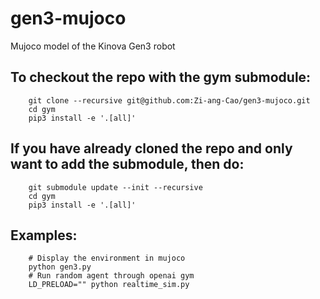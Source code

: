 # gen3-mujoco
Mujoco model of the Kinova Gen3 robot

## To checkout the repo with the gym submodule:
```
    git clone --recursive git@github.com:Zi-ang-Cao/gen3-mujoco.git
    cd gym
    pip3 install -e '.[all]'
```

## If you have already cloned the repo and only want to add the submodule, then do:
```
    git submodule update --init --recursive
    cd gym
    pip3 install -e '.[all]'
```

## Examples:
```
    # Display the environment in mujoco
    python gen3.py
    # Run random agent through openai gym
    LD_PRELOAD="" python realtime_sim.py
```

